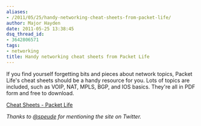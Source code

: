 ```yaml
---
aliases:
- /2011/05/25/handy-networking-cheat-sheets-from-packet-life/
author: Major Hayden
date: 2011-05-25 13:38:45
dsq_thread_id:
- 3642806571
tags:
- networking
title: Handy networking cheat sheets from Packet Life
---
```


If you find yourself forgetting bits and pieces about network topics, Packet Life's cheat sheets should be a handy resource for you. Lots of topics are included, such as VOIP, NAT, MPLS, BGP, and IOS basics. They're all in PDF form and free to download.

[Cheat Sheets - Packet Life][1]

_Thanks to [@speude][2] for mentioning the site on Twitter._

 [1]: http://packetlife.net/library/cheat-sheets/
 [2]: http://twitter.com/speude/status/73333508344524800